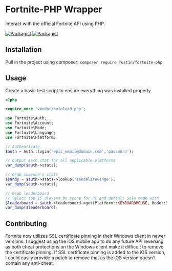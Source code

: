 # Fortnite-PHP Wrapper
Interact with the official Fortnite API using PHP.

[![Packagist](https://img.shields.io/packagist/l/doctrine/orm.svg)]()
[![Packagist](https://img.shields.io/packagist/v/Tustin/fortnite-php.svg)]()

## Installation
Pull in the project using composer:
`composer require Tustin/fortnite-php`

## Usage
Create a basic test script to ensure everything was installed properly
```php
<?php

require_once 'vendor/autoload.php';

use Fortnite\Auth;
use Fortnite\Account;
use Fortnite\Mode;
use Fortnite\Language;
use Fortnite\Platform;

// Authenticate
$auth = Auth::login('epic_email@domain.com','password');

// Output each stat for all applicable platforms
var_dump($auth->stats);

// Grab someone's stats
$sandy = $auth->stats->lookup('sandalzrevenge');
var_dump($auth->stats);

// Grab leaderboard
// Select top 15 players by score for PC and default Solo mode with
$leaderboard = $auth->leaderboard->get(Platform::KEYBOARDMOUSE, Mode::SOLO_MODES[0], 15);
var_dump($leaderboard);


```


## Contributing
Fortnite now utilizes SSL certificate pinning in their Windows client in newer versions. I suggest using the iOS mobile app to do any future API reversing as both cheat protections on the Windows client make it difficult to remove the certificate pinning. If SSL certificate pinning is added to the iOS version, I could easily provide a patch to remove that as the iOS version doesn't contain any anti-cheat.
